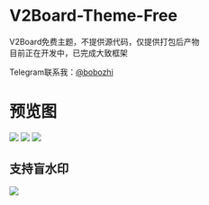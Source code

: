 # V2Board-Theme-Free

V2Board免费主题，不提供源代码，仅提供打包后产物  
目前正在开发中，已完成大致框架  

Telegram联系我：[@bobozhi](https://t.me/bobozhi "@bobozhi")

# 预览图
![](https://cdn-fusion.imgimg.cc/i/2023/YG7QZscNpAgObjMt.png)
![](https://cdn-fusion.imgimg.cc/i/2023/kYruHsyUtLHjmZun.png)
![](https://cdn-fusion.imgimg.cc/i/2023/73PBXhfXxaLcCTqZ.png)
## 支持盲水印
![](https://cdn-fusion.imgimg.cc/i/2023/Mvr91vCLwN2Vamqz.png)